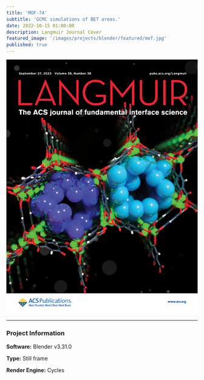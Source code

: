 ```yaml
---
title: 'MOF-74'
subtitle: 'GCMC simulations of BET areas.'
date: 2022-10-15 01:00:00
description: Langmuir Journal Cover
featured_image: '/images/projects/blender/featured/mof.jpg'
published: true
---
```


![](/images/projects/blender/featured/mof.jpg)

---

### Project Information

**Software:** Blender v3.31.0

**Type:** Still frame

**Render Engine:** Cycles
